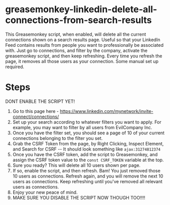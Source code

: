 # greasemonkey-linkedin-delete-all-connections-from-search-results
This Greasemonkey script, when enabled, will delete all the current connections shown on a search results page. Useful so that your LinkedIn Feed contains results from people you want to professionally be associated with. Just go to connections, and filter by the company, activate the greasemonkey script, and then keep refreshing. Every time you refresh the page, it removes all those users as your connection. Some manual set up required. 

# Steps
DONT ENABLE THE SCRIPT YET!

1. Go to this page here - https://www.linkedin.com/mynetwork/invite-connect/connections/
2. Set up your search according to whatever filters you want to apply. For example, you may want to filter by all users from EvilCompany Inc. 
3. Once you have the filter set, you should see a page of 10 of your current connections belonging to the filter you set. 
4. Grab the CSRF Token from the page, by Right Clicking, Inspect Element, and Search for CSRF -- It should look something like `ajax:31274812374`
5. Once you have the CSRF token, add the script to Greasemonkey, and assign the CSRF token value to the `const CSRF_TOKEN` variable at the top. 
6. Sure you ready? This will delete all 10 users shown per page. 
7. If so, enable the script, and then refresh. Bam! You just removed those 10 users as connections. Refresh again, and you will remove the next 10 users as connections. Keep refreshing until you've removed all relevant users as connections. 
8. Enjoy your new peace of mind. 
9. MAKE SURE YOU DISABLE THE SCRIPT NOW THOUGH TOO!!!!
